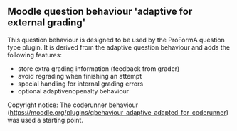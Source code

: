 ## Moodle question behaviour 'adaptive for external grading'

This question behaviour is designed to be used by the ProFormA question type plugin. 
It is derived from the adaptive question behaviour and adds the
following features: 

- store extra grading information (feedback from grader)
- avoid regrading when finishing an attempt
- special handling for internal grading errors
- optional adaptivenopenalty behaviour

Copyright notice: The coderunner behaviour 
(https://moodle.org/plugins/qbehaviour_adaptive_adapted_for_coderunner) was used a starting point.   



